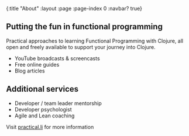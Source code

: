 {:title "About"
 :layout :page
 :page-index 0
 :navbar? true}

## Putting the fun in functional programming

Practical approaches to learning Functional Programming with Clojure, all open and freely available to support your journey into Clojure.

* YouTube broadcasts & screencasts
* Free online guides
* Blog articles


## Additional services

* Developer / team leader mentorship
* Developer psychologist
* Agile and Lean coaching

Visit [practical.li](https://practicalli.github.io/) for more information
